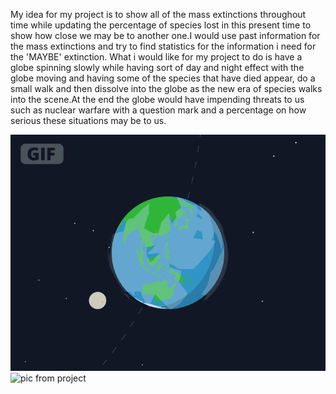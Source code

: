 My idea for my project is to show all of the mass extinctions throughout time while updating the percentage of species lost in this present time to show how close we may be to another one.I would use past information for the mass extinctions and try to find statistics for the information i need for the 'MAYBE' extinction. What i would like for my project to do is have a globe spinning slowly while having sort of day and night effect with the globe moving and having some of the species that have died appear, do a small walk and then dissolve into the globe as the new era of species walks into the scene.At the end the globe would have impending threats to us such as nuclear warfare with a question mark and a percentage on how serious these situations may be to us.

![gif from project](dribbble-earth.gif)
![pic from project](horizon-of-a-rotating-earth-from-space_4ydbryjp__F0000.jpeg)
